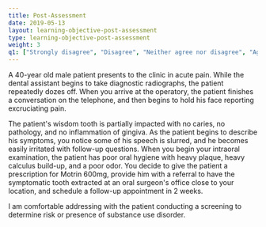 ```yaml
---
title: Post-Assessment 
date: 2019-05-13
layout: learning-objective-post-assessment
type: learning-objective-post-assessment
weight: 3
q1: ["Strongly disagree", "Disagree", "Neither agree nor disagree", "Agree", "Strongly agree"]
---
```

A 40-year old male patient presents to the clinic in acute pain. While the
dental assistant begins to take diagnostic radiographs, the patient repeatedly
dozes off. When you arrive at the operatory, the patient finishes a conversation
on the telephone, and then begins to hold his face reporting excruciating pain.

The patient's wisdom tooth is partially impacted with no caries, no pathology, and
no inflammation of gingiva. As the patient begins to describe his symptoms, you
notice some of his speech is slurred, and he becomes easily irritated with
follow-up questions. When you begin your intraoral examination, the patient has
poor oral hygiene with heavy plaque, heavy calculus build-up, and a poor odor.
You decide to give the patient a prescription for Motrin 600mg, provide him
with a referral to have the symptomatic tooth extracted at an oral surgeon's
office close to your location, and schedule a follow-up appointment in 2 weeks.

I am comfortable addressing with the patient conducting a screening to
determine risk or presence of substance use disorder.
